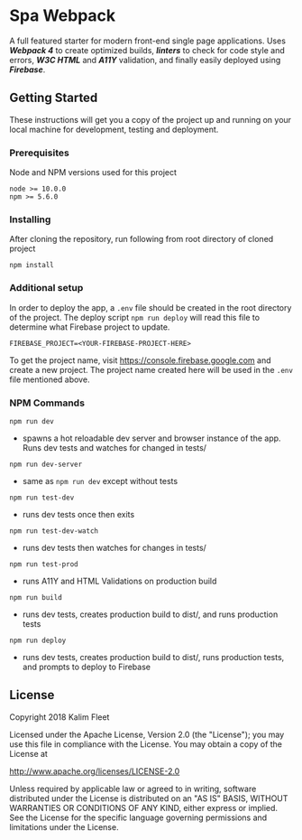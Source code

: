 # Spa Webpack

A full featured starter for modern front-end single page applications. Uses ***Webpack 4*** to create optimized builds, ***linters*** to check for code style and errors, ***W3C HTML*** and ***A11Y*** validation, and finally easily deployed using ***Firebase***.

## Getting Started

These instructions will get you a copy of the project up and running on your local machine for development, testing and deployment.

### Prerequisites

Node and NPM versions used for this project

```
node >= 10.0.0
npm >= 5.6.0
```

### Installing

After cloning the repository, run following from root directory of cloned project

```
npm install
```

### Additional setup

In order to deploy the app, a ```.env``` file should be created in the root directory of the project. The deploy script ```npm run deploy``` will read this file to determine what Firebase project to update.

```
FIREBASE_PROJECT=<YOUR-FIREBASE-PROJECT-HERE>
```

To get the project name, visit https://console.firebase.google.com and create a new project. The project name created here will be used in the ```.env``` file mentioned above.

### NPM Commands


```npm run dev```
- spawns a  hot reloadable dev server and browser instance of the app. Runs dev tests and watches for changed in tests/

```npm run dev-server```
- same as ```npm run dev``` except without tests

```npm run test-dev```
- runs dev tests once then exits

```npm run test-dev-watch```
- runs dev tests then watches for changes in tests/

```npm run test-prod```
- runs A11Y and HTML Validations on production build

```npm run build```
- runs dev tests, creates production build to dist/, and runs production tests

```npm run deploy```
- runs dev tests, creates production build to dist/, runs production tests, and prompts to deploy to Firebase

## License

Copyright 2018 Kalim Fleet

Licensed under the Apache License, Version 2.0 (the "License"); you may use this file  in compliance with the License. You may obtain a copy of the License at

http://www.apache.org/licenses/LICENSE-2.0

Unless required by applicable law or agreed to in writing, software distributed under the License is distributed on an "AS IS" BASIS, WITHOUT WARRANTIES OR CONDITIONS OF ANY KIND, either express or implied. See the License for the specific language governing permissions and limitations under the License.

